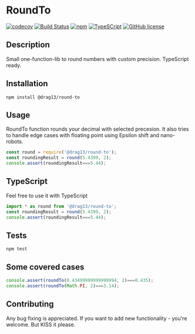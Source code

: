 # RoundTo

[![codecov](https://codecov.io/gh/Drag13/RoundTo/branch/master/graph/badge.svg)](https://codecov.io/gh/Drag13/RoundTo)
[![Build Status](https://travis-ci.org/Drag13/RoundTo.svg?branch=master)](https://travis-ci.org/Drag13/RoundTo)
[![npm](https://img.shields.io/npm/dt/@drag13/round-to.svg)](https://www.npmjs.com/package/@drag13/round-to)
[![TypeSCript](https://img.shields.io/badge/TypeScript-Ready-brightgreen.svg)](https://github.com/Drag13/RoundTo)
[![GitHub license](https://img.shields.io/github/license/Drag13/RoundTo.svg)](https://github.com/Drag13/RoundTo/blob/master/LICENSE)

## Description

Small one-function-lib to round numbers with custom precision. TypeScript ready.

## Installation

  `npm install @drag13/round-to`

## Usage

RoundTo function rounds your decimal with selected precesion. It also tries to handle edge cases with floating point using Epsilon shift and nano-robots.

``` javascript
const round = require('@drag13/round-to');
const roundingResult = round(5.4399, 2);
console.assert(roundingResult===5.44);
```

## TypeScript

Feel free to use it with TypeScript

``` typescript
import * as round from '@drag13/round-to';
const roundingResult = round(5.4399, 2);
console.assert(roundingResult===5.44);
```

## Tests

`npm test`

## Some covered cases

```javascript
console.assert(roundTo(0.43499999999999994, 2)===0.435);
console.assert(roundTo(Math.PI, 2)===3.14);
```

## Contributing

Any bug fixing is appreciated. If you want to add new functionality - you're welcome. But KISS it please.
